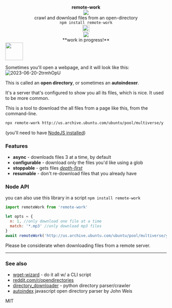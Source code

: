 <div align="center">
  <img height="15px" src="https://user-images.githubusercontent.com/399657/68221862-17ceb980-ffb8-11e9-87d4-7b30b6488f16.png"/>
  <div><b>remote-work</b></div>
  <img src="https://user-images.githubusercontent.com/399657/68222691-6597f180-ffb9-11e9-8a32-a7f38aa8bded.png"/>
  <div>crawl and download files from an open-directory</div>
  <div><code>npm install remote-work</code></div>
  <img height="22px" src="https://user-images.githubusercontent.com/399657/68221862-17ceb980-ffb8-11e9-87d4-7b30b6488f16.png"/>
</div>

<div align="center">
  <div>
    <a href="https://npmjs.org/package/remote-work">
      <img src="https://img.shields.io/npm/v/remote-work.svg?style=flat-square" />
    </a>
  </div>
**work in progress!**
</div>

<!-- spacer -->
<img height="55px" src="https://user-images.githubusercontent.com/399657/68221862-17ceb980-ffb8-11e9-87d4-7b30b6488f16.png"/>

Sometimes you'll open a webpage, and it will look like this:
![2023-06-20-2trmhOpU](https://github.com/spencermountain/remote-work/assets/399657/0849ff32-d9f6-4776-a7d3-dd02ba6bc1c5)

This is called an **open directory**, or sometimes an **autoindexer**. 

It's a server that's configured to show you all its files, which is nice. It used to be more common.

This is a tool to download the all files from a page like this, from the command-line.


```bash
npx remote-work http://us.archive.ubuntu.com/ubuntu/pool/multiverse/y
```
(you'll need to have [NodeJS installed](https://nodejs.dev/en/download/))

### Features
* **async** - downloads files 3 at a time, by default
* **configurable** - download only the files you'd like using a glob
* **stoppable** - gets files *[depth-first](https://www.codecademy.com/article/tree-traversal)*
* **resumable** - don't re-download files that you already have

### Node API
you can also use this library in a script
`npm install remote-work`

```js
import remoteWork from 'remote-work'

let opts = {
  n: 1, //only download one file at a time
  match: '*.mp3' //only download mp3 files
}
await remoteWork('http://us.archive.ubuntu.com/ubuntu/pool/multiverse/y', opts)

```

Please be considerate when downloading files from a remote server.

---

### See also
* [wget-wizard](https://www.whatismybrowser.com/developers/tools/wget-wizard/) - do it all w/ a CLI script
* [reddit.com/r/opendirectories](http://reddit.com/r/opendirectories)
* [directory_downloader](https://github.com/SuperVegetoo/directory_downloader) - python directory parser/crawler
* [autoindex](https://github.com/weisjohn/autoindex) javascript open directory parser by John Weis

MIT

